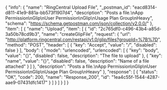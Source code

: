 {
  "info": {
    "name": "RingCentral Upload File",
    "_postman_id": "eacd8314-d811-41e9-881a-bb573f1907d4",
    "description": "Posts a file.\nApp Permission\nGlip\nUser Permission\nGlip\nUsage Plan Group\nHeavy",
    "schema": "https://schema.getpostman.com/json/collection/v2.0.0/"
  },
  "item": [
    {
      "name": "Upload",
      "item": [
        {
          "id": "2c765df0-c496-43b4-a85d-3a50b78cd9b3",
          "name": "createGlipFile",
          "request": {
            "url": "http://platform.ringcentral.com/restapi/v1.0/glip/files?groupId=%7B%7D",
            "method": "POST",
            "header": [
              {
                "key": "Accept",
                "value": "*/*",
                "disabled": false
              }
            ],
            "body": {
              "mode": "urlencoded",
              "urlencoded": [
                {
                  "key": "body",
                  "value": "{}",
                  "disabled": false,
                  "description": "The file to upload"
                },
                {
                  "key": "name",
                  "value": "{}",
                  "disabled": false,
                  "description": "Name of a file attached"
                }
              ]
            },
            "description": "Posts a file.\nApp Permission\nGlip\nUser Permission\nGlip\nUsage Plan Group\nHeavy"
          },
          "response": [
            {
              "status": "OK",
              "code": 200,
              "name": "Response_200",
              "id": "1ea4c55f-1544-4287-aae9-07431dfc1417"
            }
          ]
        }
      ]
    }
  ]
}